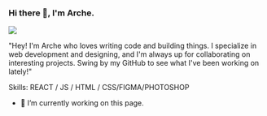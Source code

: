 ### Hi there 👋, I'm Arche.
![](https://arturssmirnovs.github.io/github-profile-readme-generator/images/banner.png)


"Hey! I'm Arche who loves writing code and building things. I specialize in web development and designing, and I'm always up for collaborating on interesting projects. Swing by my GitHub to see what I've been working on lately!"

Skills:  REACT / JS / HTML / CSS/FIGMA/PHOTOSHOP

- 🔭 I’m currently working on this page. 




